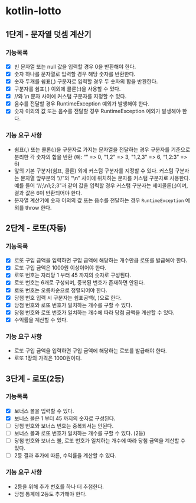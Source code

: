 # kotlin-lotto

## 1단계 - 문자열 덧셈 계산기

### 기능목록

- [x] 빈 문자열 또는 null 값을 입력할 경우 0을 반환해야 한다.
- [x] 숫자 하나를 문자열로 입력할 경우 해당 숫자를 반환한다.
- [x] 숫자 두개를 쉼표(,) 구분자로 입력할 경우 두 숫자의 합을 반환한다.
- [x] 구분자를 쉼표(,) 이외에 콜론(:)을 사용할 수 있다.
- [x] //와 \n 문자 사이에 커스텀 구분자를 지정할 수 있다.
- [x] 음수를 전달할 경우 RuntimeException 예외가 발생해야 한다.
- [x] 숫자 이외의 값 또는 음수를 전달할 경우 RuntimeException 예외가 발생해야 한다.

### 기능 요구 사항

- 쉼표(,) 또는 콜론(:)을 구분자로 가지는 문자열을 전달하는 경우 구분자를 기준으로 분리한 각 숫자의 합을 반환 (예: “” => 0, "1,2" => 3, "1,2,3" => 6, “1,2:3” => 6)
- 앞의 기본 구분자(쉼표, 콜론) 외에 커스텀 구분자를 지정할 수 있다. 커스텀 구분자는 문자열 앞부분의 “//”와 “\n” 사이에 위치하는 문자를 커스텀 구분자로 사용한다. 예를 들어 “//;\n1;2;3”과 같이 값을 입력할 경우 커스텀 구분자는 세미콜론(;)이며, 결과 값은 6이 반환되어야 한다.
- 문자열 계산기에 숫자 이외의 값 또는 음수를 전달하는 경우 `RuntimeException` 예외를 throw 한다.

## 2단계 - 로또(자동)

### 기능목록

 - [x] 로또 구입 금액을 입력하면 구입 금액에 해당하는 개수만큼 로또를 발급해야 한다.
 - [x] 로또 구입 금액은 1000원 이상이어야 한다.
 - [x] 로또 번호는 자리당 1 부터 45 까지의 숫자로 구성된다.
 - [x] 로또 번호는 6개로 구성되며, 중복된 번호가 존재하면 안된다.
 - [x] 로또 번호는 오름차순으로 정렬되어야 한다.
 - [x] 당첨 번호 입력 시 구분자는 쉼표공백(, )으로 한다.
 - [x] 당첨 번호와 로또 번호가 일치하는 개수를 구할 수 있다.
 - [x] 당첨 번호와 로또 번호가 일치하는 개수에 따라 당첨 금액을 계산할 수 있다.
 - [x] 수익률을 계산할 수 있다.

### 기능 요구 사항

- 로또 구입 금액을 입력하면 구입 금액에 해당하는 로또를 발급해야 한다.
- 로또 1장의 가격은 1000원이다.

## 3단계 - 로또(2등)

### 기능목록
 - [x] 보너스 볼을 입력할 수 있다.
 - [x] 보너스 볼은 1 부터 45 까지의 숫자로 구성된다.
 - [ ] 당첨 번호와 보너스 번호는 중복되서는 안된다.
 - [ ] 보너스 볼과 로또 번호가 일치하는 개수를 구할 수 있다. (2등)
 - [ ] 당첨 번호와 보너스 볼, 로또 번호가 일치하는 개수에 따라 당첨 금액을 계산할 수 있다.
 - [ ] 2등 결과 추가에 따른, 수익률을 계산할 수 있다.

### 기능 요구 사항
- 2등을 위해 추가 번호를 하나 더 추첨한다.
- 당첨 통계에 2등도 추가해야 한다.

